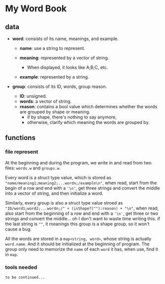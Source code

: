 # My Word Book

## data

- **word**: consists of its name, meanings, and example.

    - **name**: use a string to represent.
    - **meaning**: represented by a vector of string.
        - When displayed, it looks like A;B;C, etc.

    - **example**: represented by a string.

- **group**: consists of its ID, words, group reason.
    - **ID**: unsigned.
    - **words**: a vector of string.
    - **reason**: contains a bool value which determines whether the words are grouped by shape or meaning.
        - if by shape, there's nothing to say anymore, 
        - otherwise, clarify which meaning the words are grouped by.



## functions

### file represent

At the beginning and during the program, we write in and read from two files: `words.w` and `groups.w`.

Every word is a struct type value, which is stored as `"name/meaning1;meaning2;...wordn;/example\n"`, when read, start from the begin of a row and end with a `'\n'`, get three strings and convert the middle into a vector of string, and then initialize a word.

Similarly, every group is also a struct type value stroed as `"ID/word1;word2;...wordn;/" + (isShape?(""):reason) + "\n"`, when read, also start from the beginning of a row and end with a `'\n'`, get three or two strings and convert the middle... oh I don't want to waste time writing this. if the last string is `""`, it meanings this group is a shape group, so it won't cause a bug.

All the words are stored in a `map<string, word>`, whose string is actually `word.name`. And it should be initialized at the beginning of program. The group only need to memorize the `name` of each `word` it has, when use, find it in `map`.

### tools needed

`to be continued...`

 

